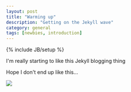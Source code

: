 ```yaml
---
layout: post
title: "Warming up"
description: "Getting on the Jekyll wave"
category: general
tags: [newbies, introduction]
---
```

{% include JB/setup %}

I'm really starting to like this Jekyll blogging thing

Hope I don't end up like this...

<img style="display: inline;" src="http://placehold.it/50/ff0000/ffffff" />


